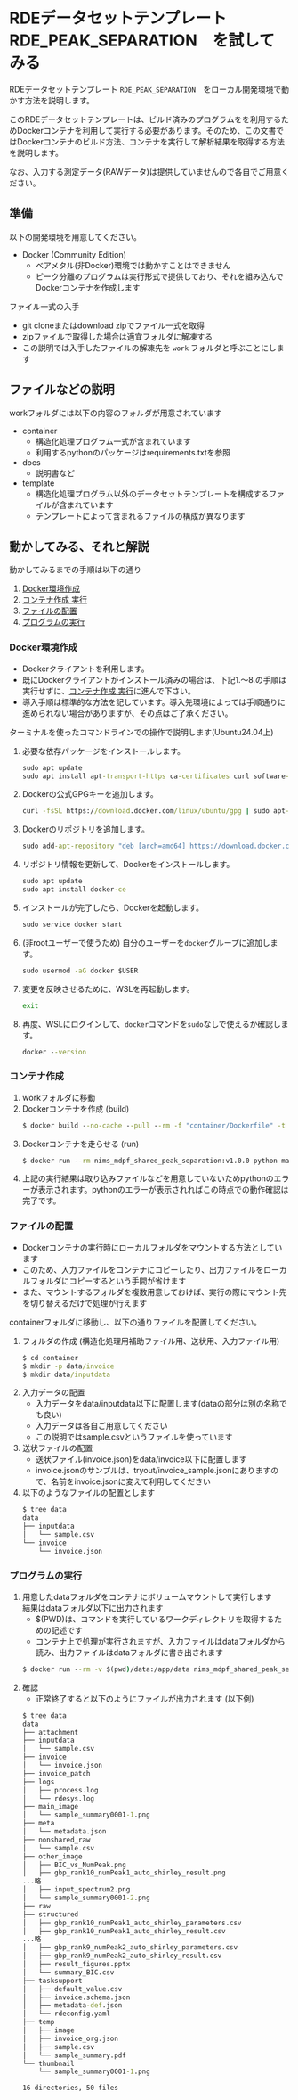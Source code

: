 # RDEデータセットテンプレート　RDE_PEAK_SEPARATION　を試してみる

RDEデータセットテンプレート `RDE_PEAK_SEPARATION`　をローカル開発環境で動かす方法を説明します。

このRDEデータセットテンプレートは、ビルド済みのプログラムをを利用するためDockerコンテナを利用して実行する必要があります。そのため、この文書ではDockerコンテナのビルド方法、コンテナを実行して解析結果を取得する方法を説明します。

なお、入力する測定データ(RAWデータ)は提供していませんので各自でご用意ください。

## 準備
以下の開発環境を用意してください。
- Docker (Community Edition)
  - ベアメタル(非Docker)環境では動かすことはできません
  - ピーク分離のプログラムは実行形式で提供しており、それを組み込んでDockerコンテナを作成します

ファイル一式の入手
- git cloneまたはdownload zipでファイル一式を取得
- zipファイルで取得した場合は適宜フォルダに解凍する
- この説明では入手したファイルの解凍先を `work` フォルダと呼ぶことにします

## ファイルなどの説明
workフォルダには以下の内容のフォルダが用意されています
- container
  - 構造化処理プログラム一式が含まれています
  - 利用するpythonのパッケージはrequirements.txtを参照
- docs
  - 説明書など 
- template
  - 構造化処理プログラム以外のデータセットテンプレートを構成するファイルが含まれています
  - テンプレートによって含まれるファイルの構成が異なります

## 動かしてみる、それと解説

動かしてみるまでの手順は以下の通り
1. [Docker環境作成](#docker環境作成)
2. [コンテナ作成 実行](#コンテナ作成_実行)
3. [ファイルの配置](#ファイルの配置)
4. [プログラムの実行](#プログラムの実行)

### Docker環境作成

- Dockerクライアントを利用します。
- 既にDockerクライアントがインストール済みの場合は、下記1.～8.の手順は実行せずに、[コンテナ作成 実行](#コンテナ作成_実行)に進んで下さい。
- 導入手順は標準的な方法を記しています。導入先環境によっては手順通りに進められない場合がありますが、その点はご了承ください。


ターミナルを使ったコマンドラインでの操作で説明します(Ubuntu24.04上)
1. 必要な依存パッケージをインストールします。
    ```cmd
    sudo apt update
    sudo apt install apt-transport-https ca-certificates curl software-properties-common
    ```
2. Dockerの公式GPGキーを追加します。
    ```cmd
    curl -fsSL https://download.docker.com/linux/ubuntu/gpg | sudo apt-key add -
    ```
3. Dockerのリポジトリを追加します。
    ```cmd
    sudo add-apt-repository "deb [arch=amd64] https://download.docker.com/linux/ubuntu $(lsb_release -cs) stable"
    ```
4. リポジトリ情報を更新して、Dockerをインストールします。
    ```cmd
    sudo apt update
    sudo apt install docker-ce
    ```
5. インストールが完了したら、Dockerを起動します。
    ```cmd
    sudo service docker start
    ```
6. (非rootユーザーで使うため) 自分のユーザーを`docker`グループに追加します。
    ```cmd
    sudo usermod -aG docker $USER
    ```
7. 変更を反映させるために、WSLを再起動します。
    ```cmd
    exit
    ```
8. 再度、WSLにログインして、`docker`コマンドを`sudo`なしで使えるか確認します。
    ```cmd
    docker --version
    ```

### コンテナ作成
1. workフォルダに移動
2. Dockerコンテナを作成 (build)
    ```cmd
    $ docker build --no-cache --pull --rm -f "container/Dockerfile" -t nims_mdpf_shared_peak_separation:v1.0.0 "container"
    ```
3. Dockerコンテナを走らせる (run)
    ```cmd
    $ docker run --rm nims_mdpf_shared_peak_separation:v1.0.0 python main.py
    ```
4. 上記の実行結果は取り込みファイルなどを用意していないためpythonのエラーが表示されます。pythonのエラーが表示されればこの時点での動作確認は完了です。

### ファイルの配置

- Dockerコンテナの実行時にローカルフォルダをマウントする方法としています
- このため、入力ファイルをコンテナにコピーしたり、出力ファイルをローカルフォルダにコピーするという手間が省けます
- また、マウントするフォルダを複数用意しておけば、実行の際にマウント先を切り替えるだけで処理が行えます

containerフォルダに移動し、以下の通りファイルを配置してください。

1. フォルダの作成 (構造化処理用補助ファイル用、送状用、入力ファイル用)
    ```cmd
    $ cd container
    $ mkdir -p data/invoice
    $ mkdir data/inputdata
    ```
2. 入力データの配置
    - 入力データをdata/inputdata以下に配置します(dataの部分は別の名称でも良い)
    - 入力データは各自ご用意してください
    - この説明ではsample.csvというファイルを使っています
3. 送状ファイルの配置
    - 送状ファイル(invoice.json)をdata/invoice以下に配置します
    - invoice.jsonのサンプルは、tryout/invoice_sample.jsonにありますので、名前をinvoice.jsonに変えて利用してください
 4. 以下のようなファイルの配置とします
    ```cmd
    $ tree data
    data
    ├── inputdata
    │   └── sample.csv
    └── invoice
        └── invoice.json
    ```


### プログラムの実行
1. 用意したdataフォルダをコンテナにボリュームマウントして実行します<br>結果はdataフォルダ以下に出力されます
    - $(PWD)は、コマンドを実行しているワークディレクトリを取得するための記述です
    - コンテナ上で処理が実行されますが、入力ファイルはdataフォルダから読み、出力ファイルはdataフォルダに書き出されます
    ```cmd
    $ docker run --rm -v $(pwd)/data:/app/data nims_mdpf_shared_peak_separation:v1.0.0 python main.py
    ```
2. 確認
    - 正常終了すると以下のようにファイルが出力されます (以下例)
    ```cmd
    $ tree data
    data
    ├── attachment
    ├── inputdata
    │   └── sample.csv
    ├── invoice
    │   └── invoice.json
    ├── invoice_patch
    ├── logs
    │   ├── process.log
    │   └── rdesys.log
    ├── main_image
    │   └── sample_summary0001-1.png
    ├── meta
    │   └── metadata.json
    ├── nonshared_raw
    │   └── sample.csv
    ├── other_image
    │   ├── BIC_vs_NumPeak.png
    │   ├── gbp_rank10_numPeak1_auto_shirley_result.png
    ...略
    │   ├── input_spectrum2.png
    │   └── sample_summary0001-2.png
    ├── raw
    ├── structured
    │   ├── gbp_rank10_numPeak1_auto_shirley_parameters.csv
    │   ├── gbp_rank10_numPeak1_auto_shirley_result.csv
    ...略
    │   ├── gbp_rank9_numPeak2_auto_shirley_parameters.csv
    │   ├── gbp_rank9_numPeak2_auto_shirley_result.csv
    │   ├── result_figures.pptx
    │   └── summary_BIC.csv
    ├── tasksupport
    │   ├── default_value.csv
    │   ├── invoice.schema.json
    │   ├── metadata-def.json
    │   └── rdeconfig.yaml
    ├── temp
    │   ├── image
    │   ├── invoice_org.json
    │   ├── sample.csv
    │   └── sample_summary.pdf
    └── thumbnail
        └── sample_summary0001-1.png

    16 directories, 50 files

    ```


